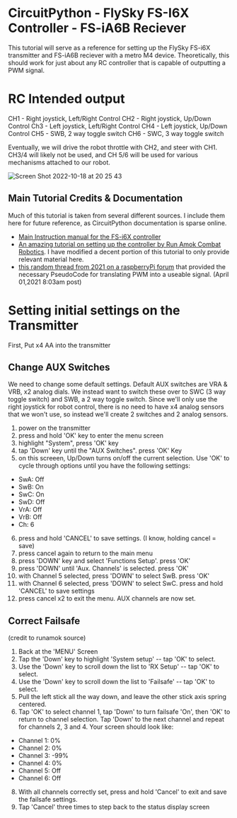 # CircuitPython - FlySky FS-I6X Controller - FS-iA6B Reciever

This tutorial will serve as a reference for setting up the FlySky FS-i6X transmitter and FS-iA6B reciever with a metro M4 device. Theoretically, this should work for just about any RC controller that is capable of outputting a PWM signal.

# RC Intended output
CH1 - Right joystick, Left/Right Control
CH2 - Right joystick, Up/Down Control
Ch3 - Left joystick, Left/Right Control
CH4 - Left joystick, Up/Down Control
CH5 - SWB, 2 way toggle switch
CH6 - SWC, 3 way toggle switch

Eventually, we will drive the robot throttle with CH2, and steer with CH1. CH3/4 will likely not be used, and CH 5/6 will be used for various mechanisms attached to our robot. 


![Screen Shot 2022-10-18 at 20 25 43](https://user-images.githubusercontent.com/101632496/196513614-dd92db1c-323c-43ee-bb24-fdf60ac65196.png)

## Main Tutorial Credits & Documentation
Much of this tutorial is taken from several different sources. I include them here for future reference, as CircuitPython documentation is sparse online. 
- [Main Instruction manual for the FS-i6X controller](https://files.banggood.com/2016/09/FS-i6X%20User%20manual.pdf)
- [An amazing tutorial on setting up the controller by Run Amok Combat Robotics](http://runamok.tech/RunAmok/flysky_i6.html#modes). I have modified a decent portion of this tutorial to only provide relevant material here. 
- [this random thread from 2021 on a raspberryPi forum](https://forums.raspberrypi.com/viewtopic.php?t=308269) that provided the necessary PseudoCode for translating PWM into a useable signal. (April 01,2021 8:03am post)

# Setting initial settings on the Transmitter
First, Put x4 AA into the transmitter

## Change AUX Switches
We need to change some default settings. Default AUX switches are VRA & VRB, x2 analog dials. We instead want to switch these over to SWC (3 way toggle switch) and SWB, a 2 way toggle switch. Since we'll only use the right joystick for robot control, there is no need to have x4 analog sensors that we won't use, so instead we'll create 2 switches and 2 analog sensors. 

1. power on the transmitter
2. press and hold 'OK' key to enter the menu screen
3. highlight "System", press 'OK' key
4. tap 'Down' key until the "AUX Switches". press 'OK' Key
5. on this screeen, Up/Down turns on/off the current selection. Use 'OK' to cycle through options until you have the following settings:
- SwA: Off
- SwB: On
- SwC: On
- SwD: Off
- VrA: Off
- VrB: Off
- Ch: 6
6. press and hold 'CANCEL' to save settings. (I know, holding cancel = save)
7. press cancel again to return to the main menu
8. press 'DOWN' key and select 'Functions Setup'. press 'OK'
9. press 'DOWN' until 'Aux. Channels' is selected. press 'OK'
10. with Channel 5 selected, press 'DOWN' to select SwB. press 'OK'
11. with Channel 6 selected, press 'DOWN' to select SwC. press and hold 'CANCEL' to save settings
12. press cancel x2 to exit the menu. AUX channels are now set. 

## Correct Failsafe
(credit to runamok source)

1. Back at the 'MENU' Screen
2. Tap the 'Down' key to highlight 'System setup' -- tap 'OK' to select.
3. Use the 'Down' key to scroll down the list to 'RX Setup' -- tap 'OK' to select.
4. Use the 'Down' key to scroll down the list to 'Failsafe' -- tap 'OK' to select.
5. Pull the left stick all the way down, and leave the other stick axis spring centered.
6. Tap 'OK' to select channel 1, tap 'Down' to turn failsafe 'On', then 'OK' to return to channel selection. Tap 'Down' to the next channel and repeat for channels 2, 3 and 4. Your screen should look like:
- Channel 1: 0%
- Channel 2: 0%
- Channel 3: -99%
- Channel 4: 0%
- Channel 5: Off
- Channel 6: Off

8. With all channels correctly set, press and hold 'Cancel' to exit and save the failsafe settings.
9. Tap 'Cancel' three times to step back to the status display screen
